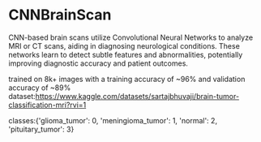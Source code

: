 # CNNBrainScan
CNN-based brain scans utilize Convolutional Neural Networks to analyze MRI or CT scans, aiding in diagnosing neurological conditions. These networks learn to detect subtle features and abnormalities, potentially improving diagnostic accuracy and patient outcomes.

trained on 8k+ images with a training accuracy of ~96% and validation accuracy of ~89%
dataset:https://www.kaggle.com/datasets/sartajbhuvaji/brain-tumor-classification-mri?rvi=1

classes:{'glioma_tumor': 0, 'meningioma_tumor': 1, 'normal': 2, 'pituitary_tumor': 3}

